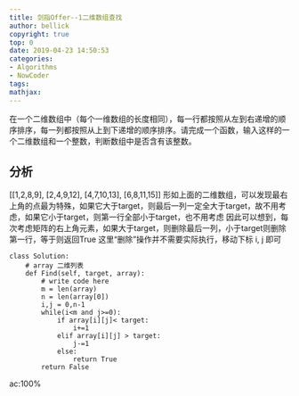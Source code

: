 ```yaml
---
title: 剑指Offer--1二维数组查找
author: bellick
copyright: true
top: 0
date: 2019-04-23 14:50:53
categories:
- Algorithms
- NowCoder
tags:
mathjax:
---
```


在一个二维数组中（每个一维数组的长度相同），每一行都按照从左到右递增的顺序排序，每一列都按照从上到下递增的顺序排序。请完成一个函数，输入这样的一个二维数组和一个整数，判断数组中是否含有该整数。

## 分析
[[1,2,8,9],
[2,4,9,12],
[4,7,10,13],
[6,8,11,15]]
形如上面的二维数组，可以发现最右上角的点最为特殊，如果它大于target，则最后一列一定全大于target，故不用考虑，如果它小于target，则第一行全部小于target，也不用考虑
因此可以想到，每次考虑矩阵的右上角元素，如果大于target，则删除最后一列，小于target则删除第一行，等于则返回True
这里“删除”操作并不需要实际执行，移动下标 i, j 即可

```
class Solution:
    # array 二维列表
    def Find(self, target, array):
        # write code here
        m = len(array)
        n = len(array[0])
        i,j = 0,n-1
        while(i<m and j>=0):
            if array[i][j]< target:
                i+=1
            elif array[i][j] > target:
                j-=1
            else:
                return True
        return False
```
ac:100%